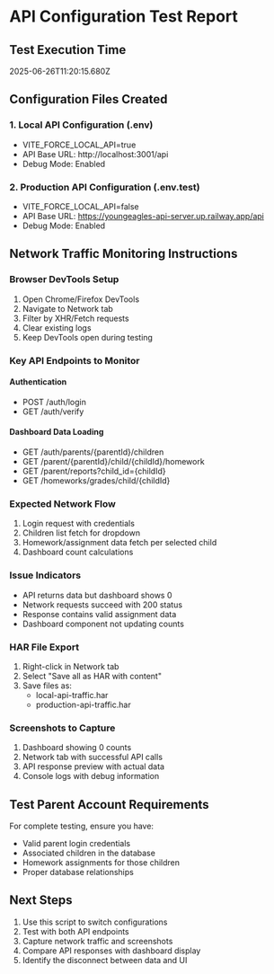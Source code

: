 # API Configuration Test Report

## Test Execution Time
2025-06-26T11:20:15.680Z

## Configuration Files Created

### 1. Local API Configuration (.env)
- VITE_FORCE_LOCAL_API=true
- API Base URL: http://localhost:3001/api
- Debug Mode: Enabled

### 2. Production API Configuration (.env.test)
- VITE_FORCE_LOCAL_API=false
- API Base URL: https://youngeagles-api-server.up.railway.app/api
- Debug Mode: Enabled

## Network Traffic Monitoring Instructions

### Browser DevTools Setup
1. Open Chrome/Firefox DevTools
2. Navigate to Network tab
3. Filter by XHR/Fetch requests
4. Clear existing logs
5. Keep DevTools open during testing

### Key API Endpoints to Monitor

#### Authentication
- POST /auth/login
- GET /auth/verify

#### Dashboard Data Loading
- GET /auth/parents/{parentId}/children
- GET /parent/{parentId}/child/{childId}/homework
- GET /parent/reports?child_id={childId}
- GET /homeworks/grades/child/{childId}

### Expected Network Flow
1. Login request with credentials
2. Children list fetch for dropdown
3. Homework/assignment data fetch per selected child
4. Dashboard count calculations

### Issue Indicators
- API returns data but dashboard shows 0
- Network requests succeed with 200 status
- Response contains valid assignment data
- Dashboard component not updating counts

### HAR File Export
1. Right-click in Network tab
2. Select "Save all as HAR with content"
3. Save files as:
   - local-api-traffic.har
   - production-api-traffic.har

### Screenshots to Capture
1. Dashboard showing 0 counts
2. Network tab with successful API calls
3. API response preview with actual data
4. Console logs with debug information

## Test Parent Account Requirements

For complete testing, ensure you have:
- Valid parent login credentials
- Associated children in the database
- Homework assignments for those children
- Proper database relationships

## Next Steps

1. Use this script to switch configurations
2. Test with both API endpoints
3. Capture network traffic and screenshots
4. Compare API responses with dashboard display
5. Identify the disconnect between data and UI
